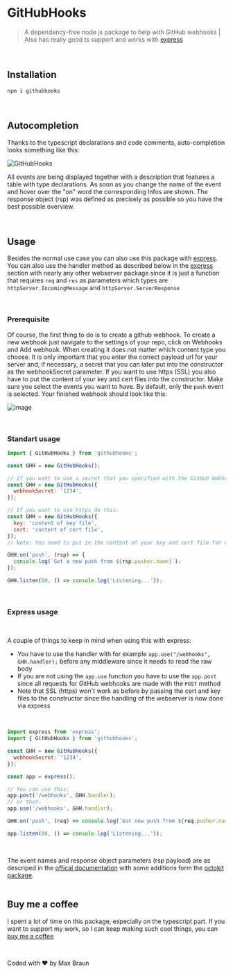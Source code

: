 # GitHubHooks

> A dependency-free node js package to help with GitHub webhooks | Also has really good ts support and works with [express](#express-usage) <br />

<br />

## Installation

```
npm i githubhooks
```

<br />

## Autocompletion

Thanks to the typescript declarations and code comments, auto-completion looks something like this:

![GitHubHooks](https://user-images.githubusercontent.com/50122507/139356094-be98b545-cefa-4031-9bed-022a3eb798d5.gif)

All events are being displayed together with a description that features a table with type declarations.
As soon as you change the name of the event and hover over the "on" word the corresponding Infos are shown.
The response object (rsp) was defined as precisely as possible so you have the best possible overview.

<br />

## Usage

Besides the normal use case you can also use this package with [express](#express-usage).<br/>
You can also use the handler method as described below in the [express](#express-usage) section with nearly any other webserver package since it is just a function that requires `req` and `res` as parameters which types are `httpServer.IncomingMessage` and `httpServer.ServerResponse`

<br />

### Prerequisite

Of course, the first thing to do is to create a github webhook. To create a new webhook just navigate to the settings of your repo, click on Webhooks and Add webhook. When creating it does not matter which content type you choose. It is only important that you enter the correct payload url for your server and, if necessary, a secret that you can later put into the constructor as the webhookSecret parameter. If you want to use https (SSL) you also have to put the content of your key and cert files into the constructor. Make sure you select the events you want to have. By default, only the `push` event is selected. Your finished webhook should look like this:

![image](https://user-images.githubusercontent.com/50122507/139538042-c5c37e95-6dc2-4f7c-9705-dc5273504c28.png)

<br />


### Standart usage

```js
import { GitHubHooks } from 'githubhooks';

const GHH = new GitHubHooks();

// If you want to use a secret that you specified with the GitHub Webhook do this:
const GHH = new GitHubHooks({
  webhookSecret: '1234',
});

// If you want to use https do this:
const GHH = new GitHubHooks({
  key: 'content of key file',
  cert: 'content of cert file',
});
// Note: You need to put in the content of your key and cert file for example with fs.readFileSync and NOT the file path!

GHH.on('push', (rsp) => {
  console.log(`Got a new push from ${rsp.pusher.name}`);
});

GHH.listen(80, () => console.log('Listening...'));
```
<br />

### Express usage

<br />

A couple of things to keep in mind when using this with express:

- You have to use the handler with for example `app.use("/webhooks", GHH.handler);` before any middleware since it needs to read the raw body
- If you are not using the `app.use` function you have to use the `app.post` since all requests for GitHub webhooks are made with the `POST` method
- Note that SSL (https) won't work as before by passing the cert and key files to the constructor since the handling of the webserver is now done via express

<br />

```js
import express from 'express';
import { GitHubHooks } from 'githubhooks';

const GHH = new GitHubHooks({
  webhookSecret: '1234',
});

const app = express();

// You can use this:
app.post('/webhooks', GHH.handler);
// or that:
app.use('/webhooks', GHH.handler);

GHH.on('push', (req) => console.log(`Got new push from ${req.pusher.name}`));

app.listen(80, () => console.log('Listening...'));
```

<br />

The event names and response object parameters (rsp payload) are as descriped in the [offical documentation](https://docs.github.com/en/developers/webhooks-and-events/webhooks/webhook-events-and-payloads) with some additions form the [octokit package](https://www.npmjs.com/package/octokit).
<br />
<br />

## Buy me a coffee

I spent a lot of time on this package, especially on the typescript part. If you want to support my work, so I can keep making such cool things, you can [buy me a coffee](https://www.paypal.me/x32Vegas)

<br />

Coded with ❤️ by Max Braun
